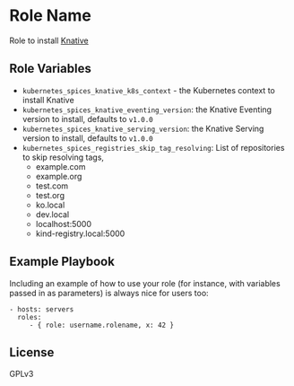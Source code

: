 Role Name
=========

Role to install [Knative](https://knative.dev)

Role Variables
--------------

- `kubernetes_spices_knative_k8s_context` - the Kubernetes context to install Knative
- `kubernetes_spices_knative_eventing_version`: the Knative Eventing version to install, defaults to `v1.0.0`
- `kubernetes_spices_knative_serving_version`: the Knative Serving version to install, defaults to `v1.0.0`
- `kubernetes_spices_registries_skip_tag_resolving`: List of repositories to skip resolving tags,
    - example.com
    - example.org
    - test.com
    - test.org
    - ko.local
    - dev.local
    - localhost:5000
    - kind-registry.local:5000

Example Playbook
----------------

Including an example of how to use your role (for instance, with variables passed in as parameters) is always nice for users too:

    - hosts: servers
      roles:
         - { role: username.rolename, x: 42 }

License
-------

GPLv3

